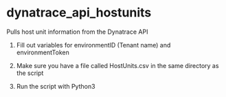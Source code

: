 # dynatrace_api_hostunits
Pulls host unit information from the Dynatrace API

1. Fill out variables for environmentID (Tenant name) and environmentToken

2. Make sure you have a file called HostUnits.csv in the same directory as the script

3. Run the script with Python3

